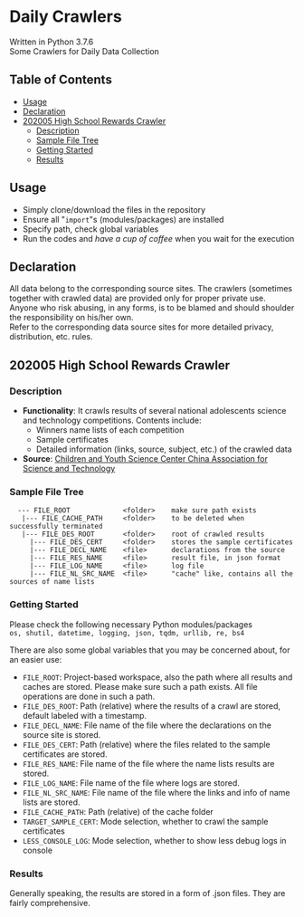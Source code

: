 # Daily Crawlers
Written in Python 3.7.6  
Some Crawlers for Daily Data Collection  


## Table of Contents
<!-- MarkdownTOC  autolink="true" -->

- [Usage](#usage)
- [Declaration](#declaration)
- [202005 High School Rewards Crawler](#202005-high-school-rewards-crawler)
  - [Description](#description)
  - [Sample File Tree](#sample-file-tree)
  - [Getting Started](#getting-started)
  - [Results](#results)

<!-- /MarkdownTOC -->


## Usage
- Simply clone/download the files in the repository
- Ensure all "`import`"s (modules/packages) are installed
- Specify path, check global variables
- Run the codes and *have a cup of coffee* when you wait for the execution


## Declaration
All data belong to the corresponding source sites. The crawlers (sometimes together with crawled data) are provided only for proper private use. Anyone who risk abusing, in any forms, is to be blamed and should shoulder the responsibility on his/her own.  
Refer to the corresponding data source sites for more detailed privacy, distribution, etc. rules.


## 202005 High School Rewards Crawler  
### Description
- **Functionality**: It crawls results of several national adolescents science and technology competitions. Contents include:
    + Winners name lists of each competition
    + Sample certificates
    + Detailed information (links, source, subject, etc.) of the crawled data
- **Source**: [Children and Youth Science Center China Association for Science and Technology](http://gs.cyscc.org/)

### Sample File Tree
```
  --- FILE_ROOT             <folder>    make sure path exists
   |--- FILE_CACHE_PATH     <folder>    to be deleted when successfully terminated
   |--- FILE_DES_ROOT       <folder>    root of crawled results
     |--- FILE_DES_CERT     <folder>    stores the sample certificates
     |--- FILE_DECL_NAME    <file>      declarations from the source
     |--- FILE_RES_NAME     <file>      result file, in json format
     |--- FILE_LOG_NAME     <file>      log file
     |--- FILE_NL_SRC_NAME  <file>      "cache" like, contains all the sources of name lists
```

### Getting Started
Please check the following necessary Python modules/packages  
`os, shutil, datetime, logging, json, tqdm, urllib, re, bs4`

There are also some global variables that you may be concerned about, for an easier use:
- `FILE_ROOT`: Project-based workspace, also the path where all results and caches are stored. Please make sure such a path exists. All file operations are done in such a path.
- `FILE_DES_ROOT`: Path (relative) where the results of a crawl are stored, default labeled with a timestamp.
- `FILE_DECL_NAME`: File name of the file where the declarations on the source site is stored.
- `FILE_DES_CERT`: Path (relative) where the files related to the sample certificates are stored.
- `FILE_RES_NAME`: File name of the file where the name lists results are stored.
- `FILE_LOG_NAME`: File name of the file where logs are stored.
- `FILE_NL_SRC_NAME`: File name of the file where the links and info of name lists are stored.
- `FILE_CACHE_PATH`: Path (relative) of the cache folder
- `TARGET_SAMPLE_CERT`: Mode selection, whether to crawl the sample certificates
- `LESS_CONSOLE_LOG`: Mode selection, whether to show less debug logs in console

### Results
Generally speaking, the results are stored in a form of .json files. They are fairly comprehensive.
